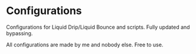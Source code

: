 # Configurations
Configurations for Liquid Drip/Liquid Bounce and scripts. Fully updated and bypassing. 

All configurations are made by me and nobody else. Free to use. 
